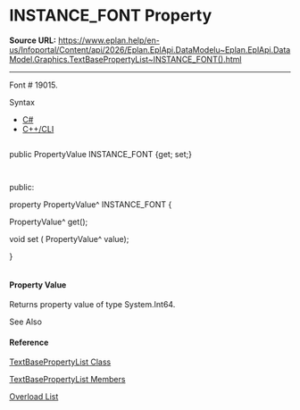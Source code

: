 # INSTANCE_FONT Property

**Source URL:** https://www.eplan.help/en-us/Infoportal/Content/api/2026/Eplan.EplApi.DataModelu~Eplan.EplApi.DataModel.Graphics.TextBasePropertyList~INSTANCE_FONT().html

---

Font # 19015.

Syntax

- [C#](#i-syntax-CS)
- [C++/CLI](#i-syntax-CPP2005)

```
```
public PropertyValue INSTANCE_FONT {get; set;}
```
```

```
```
public:
property PropertyValue^ INSTANCE_FONT {
   PropertyValue^ get();
   void set (    PropertyValue^ value);
}
```
```

#### Property Value

Returns property value of type System.Int64.



See Also

#### Reference

[TextBasePropertyList Class](Eplan.EplApi.DataModelu~Eplan.EplApi.DataModel.Graphics.TextBasePropertyList.html)
  
[TextBasePropertyList Members](Eplan.EplApi.DataModelu~Eplan.EplApi.DataModel.Graphics.TextBasePropertyList_members.html)
  
[Overload List](Eplan.EplApi.DataModelu~Eplan.EplApi.DataModel.Graphics.TextBasePropertyList~INSTANCE_FONT.html)